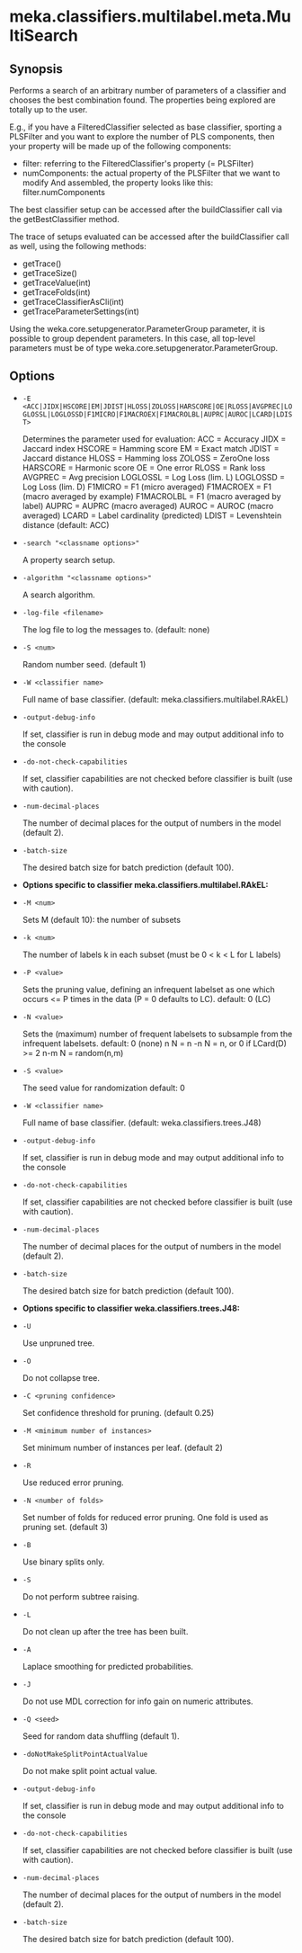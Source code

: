 # meka.classifiers.multilabel.meta.MultiSearch

## Synopsis
Performs a search of an arbitrary number of parameters of a classifier and chooses the best combination found.
The properties being explored are totally up to the user.

E.g., if you have a FilteredClassifier selected as base classifier, sporting a PLSFilter and you want to explore the number of PLS components, then your property will be made up of the following components:
 - filter: referring to the FilteredClassifier's property (= PLSFilter)
 - numComponents: the actual property of the PLSFilter that we want to modify
And assembled, the property looks like this:
  filter.numComponents


The best classifier setup can be accessed after the buildClassifier call via the getBestClassifier method.

The trace of setups evaluated can be accessed after the buildClassifier call as well, using the following methods:
- getTrace()
- getTraceSize()
- getTraceValue(int)
- getTraceFolds(int)
- getTraceClassifierAsCli(int)
- getTraceParameterSettings(int)

Using the weka.core.setupgenerator.ParameterGroup parameter, it is possible to group dependent parameters. In this case, all top-level parameters must be of type weka.core.setupgenerator.ParameterGroup.

## Options
* `-E <ACC|JIDX|HSCORE|EM|JDIST|HLOSS|ZOLOSS|HARSCORE|OE|RLOSS|AVGPREC|LOGLOSSL|LOGLOSSD|F1MICRO|F1MACROEX|F1MACROLBL|AUPRC|AUROC|LCARD|LDIST>`

  Determines the parameter used for evaluation:
  ACC = Accuracy
  JIDX = Jaccard index
  HSCORE = Hamming score
  EM = Exact match
  JDIST = Jaccard distance
  HLOSS = Hamming loss
  ZOLOSS = ZeroOne loss
  HARSCORE = Harmonic score
  OE = One error
  RLOSS = Rank loss
  AVGPREC = Avg precision
  LOGLOSSL = Log Loss (lim. L)
  LOGLOSSD = Log Loss (lim. D)
  F1MICRO = F1 (micro averaged)
  F1MACROEX = F1 (macro averaged by example)
  F1MACROLBL = F1 (macro averaged by label)
  AUPRC = AUPRC (macro averaged)
  AUROC = AUROC (macro averaged)
  LCARD = Label cardinality (predicted)
  LDIST = Levenshtein distance
  (default: ACC)

* `-search "<classname options>"`

  A property search setup.

* `-algorithm "<classname options>"`

  A search algorithm.

* `-log-file <filename>`

  The log file to log the messages to.
  (default: none)

* `-S <num>`

  Random number seed.
  (default 1)

* `-W <classifier name>`

  Full name of base classifier.
  (default: meka.classifiers.multilabel.RAkEL)

* `-output-debug-info`

  If set, classifier is run in debug mode and
  may output additional info to the console

* `-do-not-check-capabilities`

  If set, classifier capabilities are not checked before classifier is built
  (use with caution).

* `-num-decimal-places`

  The number of decimal places for the output of numbers in the model (default 2).

* `-batch-size`

  The desired batch size for batch prediction  (default 100).

* **Options specific to classifier meka.classifiers.multilabel.RAkEL:**

* `-M <num>`

  Sets M (default 10): the number of subsets

* `-k <num>`

  The number of labels k in each subset (must be 0 < k < L for L labels)

* `-P <value>`

  Sets the pruning value, defining an infrequent labelset as one which occurs <= P times in the data (P = 0 defaults to LC).
  default: 0	(LC)

* `-N <value>`

  Sets the (maximum) number of frequent labelsets to subsample from the infrequent labelsets.
  default: 0	(none)
  n	N = n
  -n	N = n, or 0 if LCard(D) >= 2
  n-m	N = random(n,m)

* `-S <value>`

  The seed value for randomization
  default: 0

* `-W <classifier name>`

  Full name of base classifier.
  (default: weka.classifiers.trees.J48)

* `-output-debug-info`

  If set, classifier is run in debug mode and
  may output additional info to the console

* `-do-not-check-capabilities`

  If set, classifier capabilities are not checked before classifier is built
  (use with caution).

* `-num-decimal-places`

  The number of decimal places for the output of numbers in the model (default 2).

* `-batch-size`

  The desired batch size for batch prediction  (default 100).

* **Options specific to classifier weka.classifiers.trees.J48:**

* `-U`

  Use unpruned tree.

* `-O`

  Do not collapse tree.

* `-C <pruning confidence>`

  Set confidence threshold for pruning.
  (default 0.25)

* `-M <minimum number of instances>`

  Set minimum number of instances per leaf.
  (default 2)

* `-R`

  Use reduced error pruning.

* `-N <number of folds>`

  Set number of folds for reduced error
  pruning. One fold is used as pruning set.
  (default 3)

* `-B`

  Use binary splits only.

* `-S`

  Do not perform subtree raising.

* `-L`

  Do not clean up after the tree has been built.

* `-A`

  Laplace smoothing for predicted probabilities.

* `-J`

  Do not use MDL correction for info gain on numeric attributes.

* `-Q <seed>`

  Seed for random data shuffling (default 1).

* `-doNotMakeSplitPointActualValue`

  Do not make split point actual value.

* `-output-debug-info`

  If set, classifier is run in debug mode and
  may output additional info to the console

* `-do-not-check-capabilities`

  If set, classifier capabilities are not checked before classifier is built
  (use with caution).

* `-num-decimal-places`

  The number of decimal places for the output of numbers in the model (default 2).

* `-batch-size`

  The desired batch size for batch prediction  (default 100).
